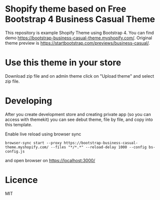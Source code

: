 # Shopify theme based on Free Bootstrap 4 Business Casual Theme

This repository is example Shopify Theme using Bootstrap 4. You can find demo
<https://bootstrap-business-casual-theme.myshopify.com/>. Original theme preview
is <https://startbootstrap.com/previews/business-casual/>.

# Use this theme in your store

Download zip file and on admin theme click on "Upload theme" and select zip
file.

# Developing

After you create development store and creating private app (so you can access
with themekit) you can see debut theme, file by file, and copy into this
template.

Enable live reload using browser sync

```
browser-sync start --proxy https://bootstrap-business-casual-theme.myshopify.com/ --files "*/*.*" --reload-delay 1000 --config bs-config.js
```
and open browser on <https://localhost:3000/>

# Licence

MIT
